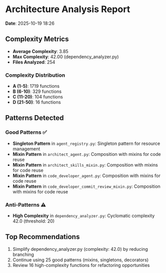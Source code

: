 # Architecture Analysis Report

**Date**: 2025-10-19 18:26

## Complexity Metrics

- **Average Complexity**: 3.85
- **Max Complexity**: 42.00 (dependency_analyzer.py)
- **Files Analyzed**: 254

### Complexity Distribution

- **A (1-5)**: 1719 functions
- **B (6-10)**: 329 functions
- **C (11-20)**: 104 functions
- **D (21-50)**: 16 functions

## Patterns Detected

### Good Patterns ✅

- **Singleton Pattern** in `agent_registry.py`: Singleton pattern for resource management
- **Mixin Pattern** in `architect_agent.py`: Composition with mixins for code reuse
- **Mixin Pattern** in `architect_skills_mixin.py`: Composition with mixins for code reuse
- **Mixin Pattern** in `code_developer_agent.py`: Composition with mixins for code reuse
- **Mixin Pattern** in `code_developer_commit_review_mixin.py`: Composition with mixins for code reuse

### Anti-Patterns ⚠️

- **High Complexity** in `dependency_analyzer.py`: Cyclomatic complexity 42.0 (threshold: 20)

## Top Recommendations

1. Simplify dependency_analyzer.py (complexity: 42.0) by reducing branching
2. Continue using 25 good patterns (mixins, singletons, decorators)
3. Review 16 high-complexity functions for refactoring opportunities
